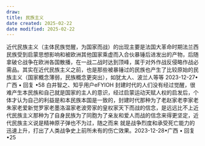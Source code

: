 ```yaml
---
draw:
title: 民族主义
date created: 2025-02-22
date modified: 2025-02-22
---
```


近代民族主义（主体民族觉醒，为国家而战）的出现主要是法国大革命时期法兰西民族受到启蒙思想影响和被欧洲其他国家乘虚而入合伙暴锤后进发出的产物，后随拿破仑战争在欧洲各国散播，在一战二战时达到顶峰，属于对外作战反侵略作战必需品。其实在近代民族主义之前，也是那些被暴锤过的民族也产生了比较原始的民族主义（国家概念薄弱，民族概念更突出），如犹太人、波兰人等等 2023-12-27•广西 • 回复 •58 白井智之、知乎用户eFYIOH 封建时代的人们没有经过觉醒，很难产生本民族和自己就是国家的主人的意识，经过启蒙运动天赋人权的启发后，个体才认为自己的利益是和本民族本国是一致的，封建时代那种为了老赵家老李家老朱家老爱新觉罗家老墨洛温家老波旁家的皇权家天下而战的信念，是远远比不上近代民族主义那种为了自身民族为了同胞为了亲友和爱人而战的信念来得更坚定，近代民族主义说是精神原子弹也不为过，随之而来 就是战争烈度和承受死亡能力的迅速上升，打出了人类战争史上前所未有的伤亡效果。2023-12-28•广西 • 回复 •25
